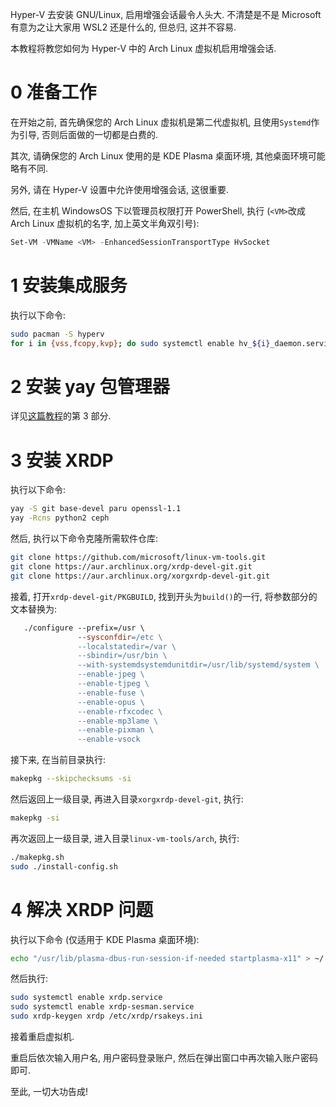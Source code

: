 Hyper-V 去安装 GNU/Linux, 启用增强会话最令人头大. 不清楚是不是 Microsoft 有意为之让大家用 WSL2 还是什么的, 但总归, 这并不容易.

本教程将教您如何为 Hyper-V 中的 Arch Linux 虚拟机启用增强会话.

# 0 准备工作

在开始之前, 首先确保您的 Arch Linux 虚拟机是第二代虚拟机, 且使用`Systemd`作为引导, 否则后面做的一切都是白费的.

其次, 请确保您的 Arch Linux 使用的是 KDE Plasma 桌面环境, 其他桌面环境可能略有不同.

另外, 请在 Hyper-V 设置中允许使用增强会话, 这很重要.

然后, 在主机 WindowsOS 下以管理员权限打开 PowerShell, 执行 (`<VM>`改成 Arch Linux 虚拟机的名字, 加上英文半角双引号):
```PowerShell
Set-VM -VMName <VM> -EnhancedSessionTransportType HvSocket
```

# 1 安装集成服务

执行以下命令:
```Bash
sudo pacman -S hyperv
for i in {vss,fcopy,kvp}; do sudo systemctl enable hv_${i}_daemon.service; done
```

# 2 安装 yay 包管理器

详见[这篇教程](https://maxlhy0424.github.io/post/2.html)的第 3 部分.

# 3 安装 XRDP

执行以下命令:
```Bash
yay -S git base-devel paru openssl-1.1
yay -Rcns python2 ceph
```

然后, 执行以下命令克隆所需软件仓库:
```Bash
git clone https://github.com/microsoft/linux-vm-tools.git
git clone https://aur.archlinux.org/xrdp-devel-git.git
git clone https://aur.archlinux.org/xorgxrdp-devel-git.git
```

接着, 打开`xrdp-devel-git/PKGBUILD`, 找到开头为`build()`的一行, 将参数部分的文本替换为:
```Makefile
   ./configure --prefix=/usr \
               --sysconfdir=/etc \
               --localstatedir=/var \
               --sbindir=/usr/bin \
               --with-systemdsystemdunitdir=/usr/lib/systemd/system \
               --enable-jpeg \
               --enable-tjpeg \
               --enable-fuse \
               --enable-opus \
               --enable-rfxcodec \
               --enable-mp3lame \
               --enable-pixman \
               --enable-vsock
```

接下来, 在当前目录执行:
```Bash
makepkg --skipchecksums -si
```

然后返回上一级目录, 再进入目录`xorgxrdp-devel-git`, 执行:
```Bash
makepkg -si
```

再次返回上一级目录, 进入目录`linux-vm-tools/arch`, 执行:
```Bash
./makepkg.sh
sudo ./install-config.sh
```

# 4 解决 XRDP 问题

执行以下命令 (仅适用于 KDE Plasma 桌面环境):
```Bash
echo "/usr/lib/plasma-dbus-run-session-if-needed startplasma-x11" > ~/.xinitrc
```

然后执行:
```Bash
sudo systemctl enable xrdp.service
sudo systemctl enable xrdp-sesman.service
sudo xrdp-keygen xrdp /etc/xrdp/rsakeys.ini
```

接着重启虚拟机.

重启后依次输入用户名, 用户密码登录账户, 然后在弹出窗口中再次输入账户密码即可.

至此, 一切大功告成!